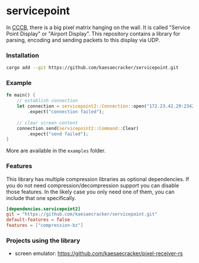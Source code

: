 # servicepoint

In [CCCB](https://berlin.ccc.de/), there is a big pixel matrix hanging on the wall. It is called  "Service Point Display" or "Airport Display".
This repository contains a library for parsing, encoding and sending packets to this display via UDP.

### Installation
```bash
cargo add --git https://github.com/kaesaecracker/servicepoint.git
```

### Example

```rust
fn main() {
    // establish connection
    let connection = servicepoint2::Connection::open("172.23.42.29:2342")
        .expect("connection failed");
    
    // clear screen content
    connection.send(servicepoint2::Command::Clear)
        .expect("send failed");
}
```

More are available  in the `examples` folder.

### Features

This library has multiple compression libraries as optional dependencies. 
If you do not need compression/decompression support you can disable those features.
In the likely case you only need one of them, you can include that one specifically.

```toml
[dependencies.servicepoint2]
git = "https://github.com/kaesaecracker/servicepoint.git"
default-features = false
features = ["compression-bz"]
```

### Projects using the library

- screen emulator: https://github.com/kaesaecracker/pixel-receiver-rs
